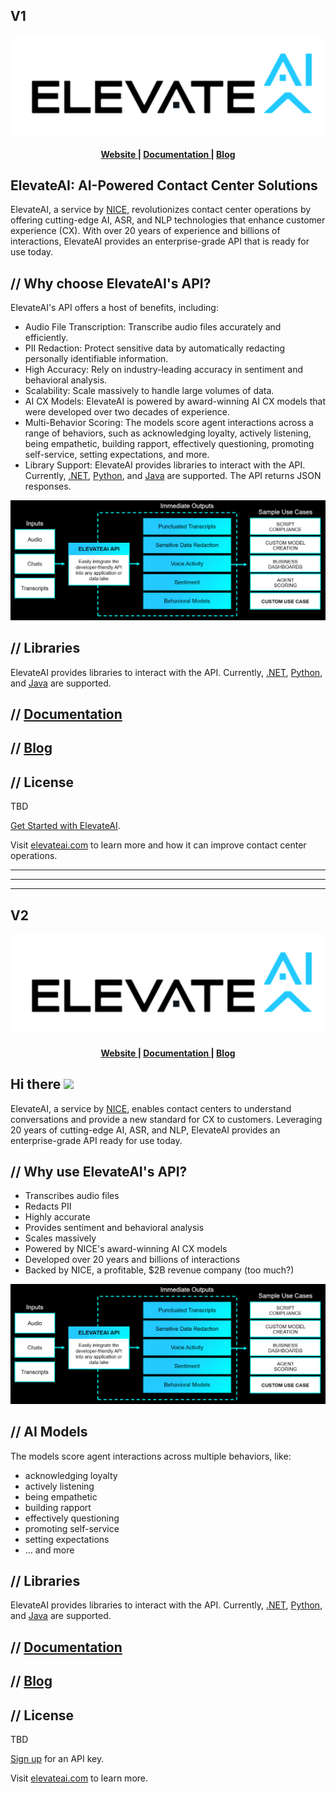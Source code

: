 ## V1

<p align="center">
<img src="https://raw.githubusercontent.com/johnbohnam3/johnbohnam3/main/images/ElevateAI-Logo-Black-on-White.png">
</p>

<div align="center"><a name="menu"></a>
  <h4>
    <a href="https://www.elevateai.com">
      Website
    </a>
    <span> | </span>
    <a href="https://docs.elevateai.com">
      Documentation
    </a>
    <span> | </span>
    <a href="https://www.elevateai.com/blogs">
      Blog
    </a>
  </h4>
</div>

## ElevateAI: AI-Powered Contact Center Solutions

<p>ElevateAI, a service by <a href="https://www.nice.com">NICE</a>, revolutionizes contact center operations by offering cutting-edge AI, ASR, and NLP technologies that enhance customer experience (CX). With over 20 years of experience and billions of interactions, ElevateAI provides an enterprise-grade API that is ready for use today.</p>


## // Why choose ElevateAI's API?
ElevateAI's API offers a host of benefits, including:

+ Audio File Transcription: Transcribe audio files accurately and efficiently.
+ PII Redaction: Protect sensitive data by automatically redacting personally identifiable information.
+ High Accuracy: Rely on industry-leading accuracy in sentiment and behavioral analysis.
+ Scalability: Scale massively to handle large volumes of data.
+ AI CX Models: ElevateAI is powered by award-winning AI CX models that were developed over two decades of experience.
+ Multi-Behavior Scoring: The models score agent interactions across a range of behaviors, such as acknowledging loyalty, actively listening, being empathetic, building rapport, effectively questioning, promoting self-service, setting expectations, and more.
+ Library Support: ElevateAI provides libraries to interact with the API. Currently, [.NET](https://github.com/NICEElevateAI/ElevateAI.SDK), [Python](https://github.com/NICEElevateAI/ElevateAIPythonSDK), and [Java](https://github.com/NICEElevateAI/ElevateAIJavaSDK) are supported. The API returns JSON responses.

<p align="center">
    <img src="https://raw.githubusercontent.com/johnbohnam3/johnbohnam3/main/images/elevate-data-flow.png" />
</p>
    
## // Libraries
<p>ElevateAI provides libraries to interact with the API. Currently, <a href="https://github.com/NICEElevateAI/ElevateAI.SDK">.NET</a>, <a href="https://github.com/NICEElevateAI/ElevateAIPythonSDK">Python</a>, and <a href="https://github.com/NICEElevateAI/ElevateAI.SDK">Java</a> are supported.</p>

## // [Documentation](https://docs.elevateai.com)

## // [Blog](https://www.elevateai.com/blog/)

## // License
TBD

[Get Started with ElevateAI](https://app.elevateai.com/Auth/SignUp).

Visit [elevateai.com](https://www.elevateai.com) to learn more and how it can improve contact center operations.




<hr>
<hr>
<hr>

## V2

<p align="center">
<img src="https://raw.githubusercontent.com/johnbohnam3/johnbohnam3/main/images/ElevateAI-Logo-Black-on-White.png">
</p>

<div align="center"><a name="menu"></a>
  <h4>
    <a href="https://www.elevateai.com">
      Website
    </a>
    <span> | </span>
    <a href="https://docs.elevateai.com">
      Documentation
    </a>
    <span> | </span>
    <a href="https://www.elevateai.com/blogs">
      Blog
    </a>
  </h4>
</div>

## Hi there <img src="https://media.giphy.com/media/hvRJCLFzcasrR4ia7z/giphy.gif" width="20px">

<p>ElevateAI, a service by <a href="https://www.nice.com">NICE</a>, enables contact centers to understand conversations and provide a new standard for CX to customers. Leveraging 20 years of cutting-edge AI, ASR, and NLP, ElevateAI provides an enterprise-grade API ready for use today.</p>

## // Why use ElevateAI's API?
+ Transcribes audio files
+ Redacts PII
+ Highly accurate
+ Provides sentiment and behavioral analysis
+ Scales massively
+ Powered by NICE's award-winning AI CX models
+ Developed over 20 years and billions of interactions
+ Backed by NICE, a profitable, $2B revenue company (too much?)

<p align="center">
    <img src="https://raw.githubusercontent.com/johnbohnam3/johnbohnam3/main/images/elevate-data-flow.png" />
</p>
    

## // AI Models
<p>The models score agent interactions across multiple behaviors, like:</p>

+ acknowledging loyalty
+ actively listening
+ being empathetic
+ building rapport
+ effectively questioning
+ promoting self-service
+ setting expectations
+ ... and more

## // Libraries
<p>ElevateAI provides libraries to interact with the API. Currently, <a href="https://github.com/NICEElevateAI/ElevateAI.SDK">.NET</a>, <a href="https://github.com/NICEElevateAI/ElevateAIPythonSDK">Python</a>, and <a href="https://github.com/NICEElevateAI/ElevateAIJavaSDK">Java</a> are supported.</p>

## // [Documentation](https://docs.elevateai.com)

## // [Blog](https://www.elevateai.com/blog/)

## // License
TBD

[Sign up](https://app.elevateai.com/Auth/SignUp) for an API key.

Visit [elevateai.com](https://www.elevateai.com) to learn more.
